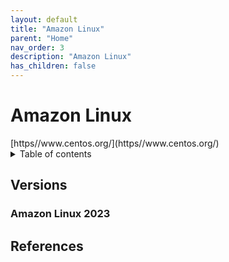 ```yaml
---
layout: default
title: "Amazon Linux"
parent: "Home"
nav_order: 3
description: "Amazon Linux"
has_children: false
---
```

<h1>Amazon Linux</h1>
[https//www.centos.org/](https//www.centos.org/)

<details close markdown="block">
  <summary>
    Table of contents
  </summary>
  {: .text-delta }
1. TOC
{:toc}
</details>


## Versions

### Amazon Linux 2023


## References

